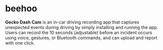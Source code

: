 # beehoo
**Gecko Dash Cam** is an in-car driving recording app that captures unexpected events during driving by simply installing and running the app. Users can record the 10 seconds (adjustable) before an incident occurs using voice, gestures, or Bluetooth commands, and can upload and report with one click.  
